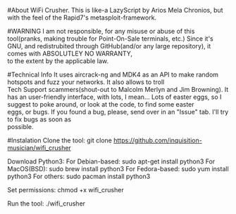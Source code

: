 #About
WiFi Crusher. This is like-a LazyScript by Arios Mela Chronios, but with the feel of the Rapid7's metasploit-framework.
                                                                       
#WARNING
I am not responsible, for any misuse or abuse of this tool(pranks, making trouble for Point-On-Sale terminals, etc.) 
Since it's GNU, and redistrubited through GitHub(and/or any large repository), it comes with ABSOLUTLEY NO WARRANTY,  
to the extent by the applicable law.                                                                                   

#Technical Info
It uses aircrack-ng and MDK4 as an API to make random hotspots and fuzz your networks. It also allows to troll         
Tech Support scammers(shout-out to Malcolm Merlyn and Jim Browning). It has an user-friendly interface, with
lots, I mean... Lots of easter eggs, so I suggest to poke around, or look at the code, to find some easter             
eggs, or bugs. If you found a bug, please, send over in an "Issue" tab. I'll try to fix bugs as soon as                
possible.                                                                                                              

#Instalation
Clone the tool: git clone https://github.com/inquisition-musician/wifi_crusher                                         

Download Python3: For Debian-based: sudo apt-get install python3
                  For MacOS(BSD): sudo brew install python3
                  For Fedora-based: sudo yum install python3
                  For others: sudo pacman install python3
                  
Set permissions: chmod +x wifi_crusher

Run the tool: ./wifi_crusher
